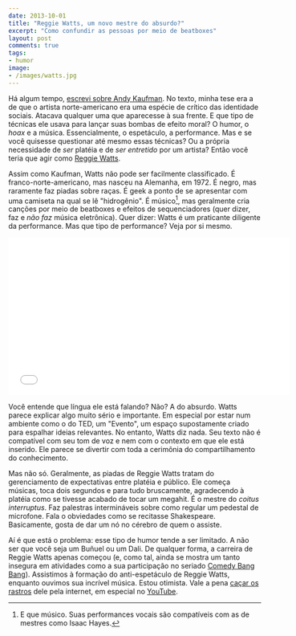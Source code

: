 ```yaml
---
date: 2013-10-01
title: "Reggie Watts, um novo mestre do absurdo?"
excerpt: "Como confundir as pessoas por meio de beatboxes"
layout: post
comments: true
tags:
- humor
image:
- /images/watts.jpg
---
```


Há algum tempo, [escrevi sobre Andy Kaufman](http://caosordenado.com/andy-kaufman-e-o-humor-de-youtube/). No texto, minha tese era a de que o artista norte-americano era uma espécie de crítico das identidade sociais. Atacava qualquer uma que aparecesse à sua frente. E que tipo de técnicas ele usava para lançar suas bombas de efeito moral? O humor, o *hoax* e a música. Essencialmente, o espetáculo, a performance. Mas e se você quisesse questionar até mesmo essas técnicas? Ou a própria necessidade de *ser* platéia e de *ser entretido* por um artista? Então você teria que agir como [Reggie Watts](https://en.wikipedia.org/wiki/Reggie_Watts).

Assim como Kaufman, Watts não pode ser facilmente classificado. É franco-norte-americano, mas nasceu na Alemanha, em 1972. É negro, mas raramente faz piadas sobre raças. É geek a ponto de se apresentar com uma camiseta na qual se lê "hidrogênio". É músico[^1], mas geralmente cria canções por meio de beatboxes e efeitos de sequenciadores (quer dizer, faz e *não faz* música eletrônica). Quer dizer: Watts é um praticante diligente da performance. Mas que tipo de performance? Veja por si mesmo.

<iframe width="560" height="315" src="//www.youtube.com/embed/BdHK_r9RXTc" frameborder="0" allowfullscreen></iframe>

Você entende que língua ele está falando? Não? A do absurdo. Watts parece explicar algo muito sério e importante. Em especial por estar num ambiente como o do TED, um "Evento", um espaço supostamente criado para espalhar ideias relevantes. No entanto, Watts diz nada. Seu texto não é compatível com seu tom de voz e nem com o contexto em que ele está inserido. Ele parece se divertir com toda a cerimônia do compartilhamento do conhecimento.

Mas não só. Geralmente, as piadas de Reggie Watts tratam do gerenciamento de expectativas entre platéia e público. Ele começa músicas, toca dois segundos e para tudo bruscamente, agradecendo à platéia como se tivesse acabado de tocar um megahit. É o mestre do *coitus interruptus*. Faz palestras intermináveis sobre como regular um pedestal de microfone. Fala o obviedades como se recitasse Shakespeare. Basicamente, gosta de dar um nó no cérebro de quem o assiste.

Aí é que está o problema: esse tipo de humor tende a ser limitado. A não ser que você seja um Buñuel ou um Dali. De qualquer forma, a carreira de Reggie Watts apenas começou (e, como tal, ainda se mostra um tanto insegura em atividades como a sua participação no seriado [Comedy Bang Bang](http://www.comedybangbang.com/)). Assistimos à formação do anti-espetáculo de Reggie Watts, enquanto ouvimos sua incrível música. Estou otimista. Vale a pena [caçar os rastros](http://www.reggiewatts.com/) dele pela internet, em especial no [YouTube](http://goo.gl/Emh3sa).

[^1]: E que músico. Suas performances vocais são compatíveis com as de mestres como Isaac Hayes.